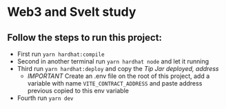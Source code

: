 # Web3 and Svelt study

## Follow the steps to run this project:

- First run `yarn hardhat:compile`
- Second in another terminal run `yarn hardhat node` and let it running
- Third run `yarn hardhat:deploy` and copy the *Tip Jar deployed, address*
  - *IMPORTANT* Create an .env file on the root of this project, add a variable with name `VITE_CONTRACT_ADDRESS` and paste address previous copied to this env variable
- Fourth run `yarn dev`